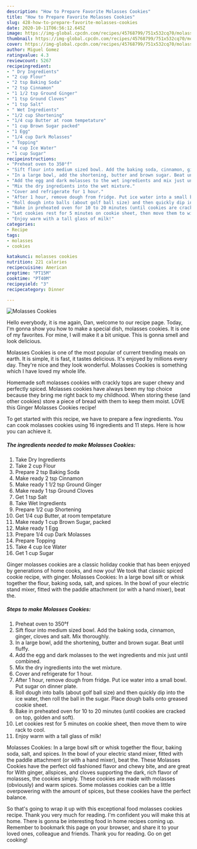 ```yaml
---
description: "How to Prepare Favorite Molasses Cookies"
title: "How to Prepare Favorite Molasses Cookies"
slug: 428-how-to-prepare-favorite-molasses-cookies
date: 2020-10-11T06:56:12.645Z
image: https://img-global.cpcdn.com/recipes/45768799/751x532cq70/molasses-cookies-recipe-main-photo.jpg
thumbnail: https://img-global.cpcdn.com/recipes/45768799/751x532cq70/molasses-cookies-recipe-main-photo.jpg
cover: https://img-global.cpcdn.com/recipes/45768799/751x532cq70/molasses-cookies-recipe-main-photo.jpg
author: Miguel Gomez
ratingvalue: 4.3
reviewcount: 5267
recipeingredient:
- " Dry Ingredients"
- "2 cup Flour"
- "2 tsp Baking Soda"
- "2 tsp Cinnamon"
- "1 1/2 tsp Ground Ginger"
- "1 tsp Ground Cloves"
- "1 tsp Salt"
- " Wet Ingredients"
- "1/2 cup Shortening"
- "1/4 cup Butter at room tempetature"
- "1 cup Brown Sugar packed"
- "1 Egg"
- "1/4 cup Dark Molasses"
- " Topping"
- "4 cup Ice Water"
- "1 cup Sugar"
recipeinstructions:
- "Preheat oven to 350°f"
- "Sift flour into medium sized bowl. Add the baking soda, cinnamon, ginger, cloves and salt. Mix thoroughly."
- "In a large bowl, add the shortening, butter and brown sugar. Beat until fluffy."
- "Add the egg and dark molasses to the wet ingredients and mix just until combined."
- "Mix the dry ingredients into the wet mixture."
- "Cover and refrigerate for 1 hour."
- "After 1 hour, remove dough from fridge. Put ice water into a small bowl. Put sugar on dinner plate."
- "Roll dough into balls (about golf ball size) and then quickly dip into the ice water, then roll the ball in the sugar. Place dough balls onto greased cookie sheet."
- "Bake in preheated oven for 10 to 20 minutes (until cookies are cracked on top, golden and soft)."
- "Let cookies rest for 5 minutes on cookie sheet, then move them to wire rack to cool."
- "Enjoy warm with a tall glass of milk!"
categories:
- Recipe
tags:
- molasses
- cookies

katakunci: molasses cookies 
nutrition: 221 calories
recipecuisine: American
preptime: "PT15M"
cooktime: "PT40M"
recipeyield: "3"
recipecategory: Dinner

---
```



![Molasses Cookies](https://img-global.cpcdn.com/recipes/45768799/751x532cq70/molasses-cookies-recipe-main-photo.jpg)

Hello everybody, it is me again, Dan, welcome to our recipe page. Today, I'm gonna show you how to make a special dish, molasses cookies. It is one of my favorites. For mine, I will make it a bit unique. This is gonna smell and look delicious.

Molasses Cookies is one of the most popular of current trending meals on earth. It is simple, it is fast, it tastes delicious. It's enjoyed by millions every day. They're nice and they look wonderful. Molasses Cookies is something which I have loved my whole life.

Homemade soft molasses cookies with crackly tops are super chewy and perfectly spiced. Molasses cookies have always been my top choice because they bring me right back to my childhood. When storing these (and other cookies) store a piece of bread with them to keep them moist. LOVE this Ginger Molasses Cookies recipe!


To get started with this recipe, we have to prepare a few ingredients. You can cook molasses cookies using 16 ingredients and 11 steps. Here is how you can achieve it.

<!--inarticleads1-->

##### The ingredients needed to make Molasses Cookies:

1. Take  Dry Ingredients
1. Take 2 cup Flour
1. Prepare 2 tsp Baking Soda
1. Make ready 2 tsp Cinnamon
1. Make ready 1 1/2 tsp Ground Ginger
1. Make ready 1 tsp Ground Cloves
1. Get 1 tsp Salt
1. Take  Wet Ingredients
1. Prepare 1/2 cup Shortening
1. Get 1/4 cup Butter, at room tempetature
1. Make ready 1 cup Brown Sugar, packed
1. Make ready 1 Egg
1. Prepare 1/4 cup Dark Molasses
1. Prepare  Topping
1. Take 4 cup Ice Water
1. Get 1 cup Sugar


Ginger molasses cookies are a classic holiday cookie that has been enjoyed by generations of home cooks, and now you! We took that classic spiced cookie recipe, with ginger. Molasses Cookies: In a large bowl sift or whisk together the flour, baking soda, salt, and spices. In the bowl of your electric stand mixer, fitted with the paddle attachment (or with a hand mixer), beat the. 

<!--inarticleads2-->

##### Steps to make Molasses Cookies:

1. Preheat oven to 350°f
1. Sift flour into medium sized bowl. Add the baking soda, cinnamon, ginger, cloves and salt. Mix thoroughly.
1. In a large bowl, add the shortening, butter and brown sugar. Beat until fluffy.
1. Add the egg and dark molasses to the wet ingredients and mix just until combined.
1. Mix the dry ingredients into the wet mixture.
1. Cover and refrigerate for 1 hour.
1. After 1 hour, remove dough from fridge. Put ice water into a small bowl. Put sugar on dinner plate.
1. Roll dough into balls (about golf ball size) and then quickly dip into the ice water, then roll the ball in the sugar. Place dough balls onto greased cookie sheet.
1. Bake in preheated oven for 10 to 20 minutes (until cookies are cracked on top, golden and soft).
1. Let cookies rest for 5 minutes on cookie sheet, then move them to wire rack to cool.
1. Enjoy warm with a tall glass of milk!


Molasses Cookies: In a large bowl sift or whisk together the flour, baking soda, salt, and spices. In the bowl of your electric stand mixer, fitted with the paddle attachment (or with a hand mixer), beat the. These Molasses Cookies have the perfect old fashioned flavor and chewy bite, and are great for With ginger, allspices, and cloves supporting the dark, rich flavor of molasses, the cookies simply. These cookies are made with molasses (obviously) and warm spices. Some molasses cookies can be a little overpowering with the amount of spices, but these cookies have the perfect balance. 

So that's going to wrap it up with this exceptional food molasses cookies recipe. Thank you very much for reading. I'm confident you will make this at home. There is gonna be interesting food in home recipes coming up. Remember to bookmark this page on your browser, and share it to your loved ones, colleague and friends. Thank you for reading. Go on get cooking!
